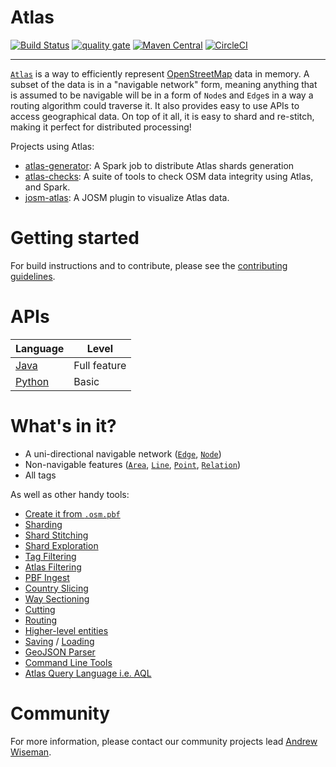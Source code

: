 # Atlas

[![Build Status](https://travis-ci.org/osmlab/atlas.svg?branch=master)](https://travis-ci.org/osmlab/atlas)
[![quality gate](https://sonarcloud.io/api/project_badges/measure?project=org.openstreetmap.atlas%3Aatlas&metric=alert_status)](https://sonarcloud.io/dashboard?id=org.openstreetmap.atlas%3Aatlas)
[![Maven Central](https://img.shields.io/maven-central/v/org.openstreetmap.atlas/atlas.svg?label=Maven%20Central)](https://search.maven.org/search?q=g:%22org.openstreetmap.atlas%22%20AND%20a:%22atlas%22)
[![CircleCI](https://circleci.com/gh/osmlab/atlas/tree/master.svg?style=shield)](https://circleci.com/gh/osmlab/atlas/tree/master)

---

[`Atlas`](src/main/java/org/openstreetmap/atlas/geography/atlas/Atlas.java) is a way to efficiently represent [OpenStreetMap](http://www.openstreetmap.org/) data in memory. A subset of the data is in a "navigable network" form, meaning anything that is assumed to be navigable will be in a form of `Node`s and `Edge`s in a way a routing algorithm could traverse it. It also provides easy to use APIs to access geographical data. On top of it all, it is easy to shard and re-stitch, making it perfect for distributed processing!

Projects using Atlas:
* [atlas-generator](https://github.com/osmlab/atlas-generator): A Spark job to distribute Atlas shards generation
* [atlas-checks](https://github.com/osmlab/atlas-checks): A suite of tools to check OSM data integrity using Atlas, and Spark.
* [josm-atlas](https://github.com/osmlab/josm-atlas): A JOSM plugin to visualize Atlas data.

# Getting started

For build instructions and to contribute, please see the [contributing guidelines](CONTRIBUTING.md).

# APIs

Language|Level
---|---
[Java](/src/main/java/org/openstreetmap/atlas/geography/atlas#using-atlas)|Full feature
[Python](/pyatlas#pyatlas)|Basic

# What's in it?

* A uni-directional navigable network ([`Edge`](src/main/java/org/openstreetmap/atlas/geography/atlas/items/Edge.java), [`Node`](src/main/java/org/openstreetmap/atlas/geography/atlas/items/Node.java))
* Non-navigable features ([`Area`](src/main/java/org/openstreetmap/atlas/geography/atlas/items/Area.java), [`Line`](src/main/java/org/openstreetmap/atlas/geography/atlas/items/Line.java), [`Point`](src/main/java/org/openstreetmap/atlas/geography/atlas/items/Point.java), [`Relation`](src/main/java/org/openstreetmap/atlas/geography/atlas/items/Relation.java))
* All tags

As well as other handy tools:

* [Create it from `.osm.pbf`](/src/main/java/org/openstreetmap/atlas/geography/atlas#building-an-atlas-from-an-osmpbf-file)
* [Sharding](/src/main/java/org/openstreetmap/atlas/geography/sharding#sharding)
* [Shard Stitching](/src/main/java/org/openstreetmap/atlas/geography/atlas/multi#multiatlas)
* [Shard Exploration](/src/main/java/org/openstreetmap/atlas/geography/atlas/dynamic#dynamicatlas)
* [Tag Filtering](/src/main/java/org/openstreetmap/atlas/tags/filters#tag-filtering)
* [Atlas Filtering](/src/main/java/org/openstreetmap/atlas/geography/atlas#filtering-an-atlas)
* [PBF Ingest](/src/main/java/org/openstreetmap/atlas/geography/atlas/raw/creation#README.md)
* [Country Slicing](/src/main/java/org/openstreetmap/atlas/geography/atlas/raw/slicing#README.md)
* [Way Sectioning](/src/main/java/org/openstreetmap/atlas/geography/atlas/raw/sectioning#README.md)
* [Cutting](/src/main/java/org/openstreetmap/atlas/geography/atlas#country-slicing)
* [Routing](/src/main/java/org/openstreetmap/atlas/geography/atlas/routing#routing)
* [Higher-level entities](/src/main/java/org/openstreetmap/atlas/geography/atlas/items/complex#complex-entities)
* [Saving](/src/main/java/org/openstreetmap/atlas/geography/atlas#saving-an-atlas) / [Loading](/src/main/java/org/openstreetmap/atlas/geography/atlas#using-atlas)
* [GeoJSON Parser](/src/main/java/org/openstreetmap/atlas/geography/geojson/parser)
* [Command Line Tools](atlas-shell-tools)
* [Atlas Query Language i.e. AQL](/src/main/groovy/org/openstreetmap/atlas/geography/atlas/dsl#README.md)

# Community

For more information, please contact our community projects lead [Andrew Wiseman](https://github.com/awisemanapple).
